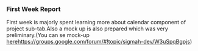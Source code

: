 ### First Week Report ###

First week is majorly spent learning more about calendar component of project sub-tab.Also a mock up is also prepared which was very preliminary.(You can se mock-up [here]()https://groups.google.com/forum/#!topic/sigmah-dev/W3uSpqBgpjs)
